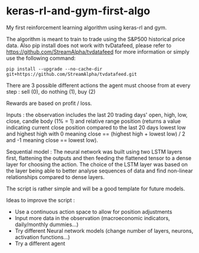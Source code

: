 # keras-rl-and-gym-first-algo
My first reinforcement learning algorithm using keras-rl and gym.

The algorithm is meant to train to trade using the S&P500 historical price data. 
Also pip install does not work with tvDatafeed, please refer to https://github.com/StreamAlpha/tvdatafeed  for more information or simply use the following command:
	
	pip install --upgrade --no-cache-dir git+https://github.com/StreamAlpha/tvdatafeed.git

There are 3 possible different actions the agent must choose from at every step : sell (0), do nothing (1), buy (2)

Rewards are based on profit / loss.

Inputs : the observation includes the last 20 trading days' open, high, low, close, candle body (1% = 1) and relative range position (returns a value indicating current close position compared to the last 20 days lowest low and highest high with 0 meaning close == (highest high + lowest low) / 2 and -1 meaning close == lowest low).

Sequential model : The neural network was built using two LSTM layers first, flattening the outputs and then feeding the flattened tensor to a dense layer for choosing the action. The choice of the LSTM layer was based on the layer being able to better analyse sequences of data and find non-linear relationships compared to dense layers.


The script is rather simple and will be a good template for future models. 

Ideas to improve the script :

- Use a continuous action space to allow for position adjustments 
- Input more data in the observation (macroeconomic indicators, daily/monthly dummies...) 
- Try different Neural network models (change number of layers, neurons, activation functions...) 
- Try a different agent 
